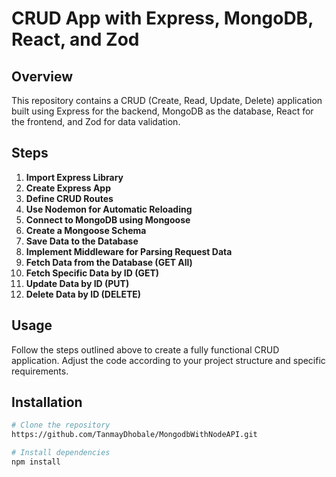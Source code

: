# CRUD App with Express, MongoDB, React, and Zod

## Overview

This repository contains a CRUD (Create, Read, Update, Delete) application built using Express for the backend, MongoDB as the database, React for the frontend, and Zod for data validation.

## Steps

1. **Import Express Library**
2. **Create Express App**
3. **Define CRUD Routes**
4. **Use Nodemon for Automatic Reloading**
5. **Connect to MongoDB using Mongoose**
6. **Create a Mongoose Schema**
7. **Save Data to the Database**
8. **Implement Middleware for Parsing Request Data**
9. **Fetch Data from the Database (GET All)**
10. **Fetch Specific Data by ID (GET)**
11. **Update Data by ID (PUT)**
12. **Delete Data by ID (DELETE)**

## Usage

Follow the steps outlined above to create a fully functional CRUD application. Adjust the code according to your project structure and specific requirements.

## Installation

```bash
# Clone the repository
https://github.com/TanmayDhobale/MongodbWithNodeAPI.git

# Install dependencies
npm install
